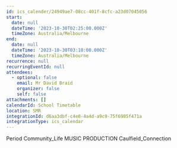 ```yaml
---
id: ics_calender/24949ae7-08cc-401f-8cfc-a23d07045056
start:
  date: null
  dateTime: '2023-10-30T02:25:00.000Z'
  timeZone: Australia/Melbourne
end:
  date: null
  dateTime: '2023-10-30T03:10:00.000Z'
  timeZone: Australia/Melbourne
recurrence: null
recurringEventId: null
attendees:
  - optional: false
    email: Mr David Braid
    organizer: false
    self: false
attachments: []
calendarId: School Timetable
location: SMR
integrationId: d6aa3dbf-c4e0-4a4d-a9c9-75f6905f471a
integrationType: ics_calendar
---
```

Period Community_Life
MUSIC PRODUCTION Caulfield_Connection